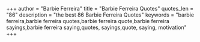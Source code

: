 +++
author = "Barbie Ferreira"
title = "Barbie Ferreira Quotes"
quotes_len = "86"
description = "the best 86 Barbie Ferreira Quotes"
keywords = "barbie ferreira,barbie ferreira quotes,barbie ferreira quote,barbie ferreira sayings,barbie ferreira saying,quotes, sayings,quote, saying, motivation"
+++

